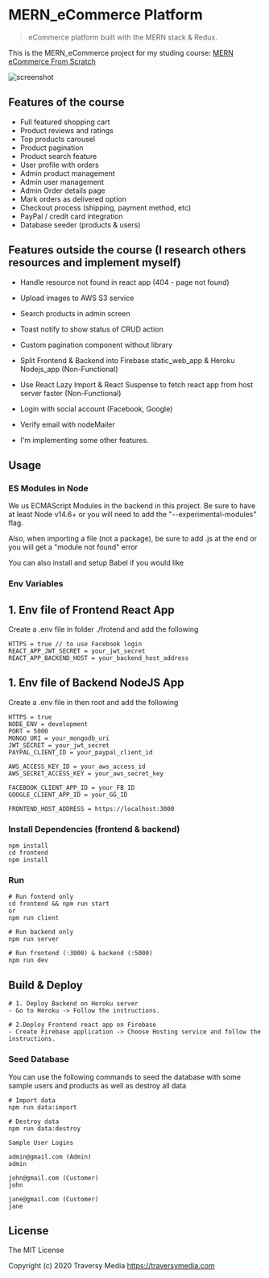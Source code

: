 # MERN_eCommerce Platform

> eCommerce platform built with the MERN stack & Redux.

This is the MERN_eCommerce project for my studing course: [MERN eCommerce From Scratch](https://www.udemy.com/course/mern-ecommerce)

![screenshot](https://github.com/bradtraversy/proshop_mern/blob/master/uploads/Screen%20Shot%202020-09-29%20at%205.50.52%20PM.png)

## Features of the course

- Full featured shopping cart
- Product reviews and ratings
- Top products carousel
- Product pagination
- Product search feature
- User profile with orders
- Admin product management
- Admin user management
- Admin Order details page
- Mark orders as delivered option
- Checkout process (shipping, payment method, etc)
- PayPal / credit card integration
- Database seeder (products & users)

## Features outside the course (I research others resources and implement myself)

- Handle resource not found in react app (404 - page not found)
- Upload images to AWS S3 service
- Search products in admin screen
- Toast notify to show status of CRUD action
- Custom pagination component without library
- Split Frontend & Backend into Firebase static_web_app & Heroku Nodejs_app (Non-Functional)
- Use React Lazy Import & React Suspense to fetch react app from host server faster (Non-Functional)
- Login with social account (Facebook, Google)
- Verify email with nodeMailer

- I'm implementing some other features.

## Usage

### ES Modules in Node

We us ECMAScript Modules in the backend in this project. Be sure to have at least Node v14.6+ or you will need to add the "--experimental-modules" flag.

Also, when importing a file (not a package), be sure to add .js at the end or you will get a "module not found" error

You can also install and setup Babel if you would like

### Env Variables

## 1. Env file of Frontend React App

Create a .env file in folder ./frotend and add the following

```
HTTPS = true // to use Facebook login
REACT_APP_JWT_SECRET = your_jwt_secret
REACT_APP_BACKEND_HOST = your_backend_host_address
```

## 1. Env file of Backend NodeJS App

Create a .env file in then root and add the following

```
HTTPS = true
NODE_ENV = development
PORT = 5000
MONGO_URI = your_mongodb_uri
JWT_SECRET = your_jwt_secret
PAYPAL_CLIENT_ID = your_paypal_client_id

AWS_ACCESS_KEY_ID = your_aws_access_id
AWS_SECRET_ACCESS_KEY = your_aws_secret_key

FACEBOOK_CLIENT_APP_ID = your_FB_ID
GOOGLE_CLIENT_APP_ID = your_GG_ID

FRONTEND_HOST_ADDRESS = https://localhost:3000
```

### Install Dependencies (frontend & backend)

```
npm install
cd frontend
npm install
```

### Run

```
# Run fontend only
cd frontend && npm run start
or
npm run client

# Run backend only
npm run server

# Run frontend (:3000) & backend (:5000)
npm run dev

```

## Build & Deploy

```
# 1. Deploy Backend on Heroku server
- Go to Heroku -> Follow the instructions.

# 2.Deploy Frontend react app on Firebase
- Create Firebase application -> Choose Hosting service and follow the instructions.
```

### Seed Database

You can use the following commands to seed the database with some sample users and products as well as destroy all data

```
# Import data
npm run data:import

# Destroy data
npm run data:destroy
```

```
Sample User Logins

admin@gmail.com (Admin)
admin

john@gmail.com (Customer)
john

jane@gmail.com (Customer)
jane
```

## License

The MIT License

Copyright (c) 2020 Traversy Media https://traversymedia.com
